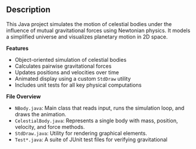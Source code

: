 ## Description

This Java project simulates the motion of celestial bodies under the influence of mutual gravitational forces using Newtonian physics. It models a simplified universe and visualizes planetary motion in 2D space.

**Features**

- Object-oriented simulation of celestial bodies
- Calculates pairwise gravitational forces
- Updates positions and velocities over time
- Animated display using a custom `StdDraw` utility
- Includes unit tests for all key physical computations

**File Overview**

- `NBody.java`: Main class that reads input, runs the simulation loop, and draws the animation.
- `CelestialBody.java`: Represents a single body with mass, position, velocity, and force methods.
- `StdDraw.java`: Utility for rendering graphical elements.
- `Test*.java`: A suite of JUnit test files for verifying gravitational
